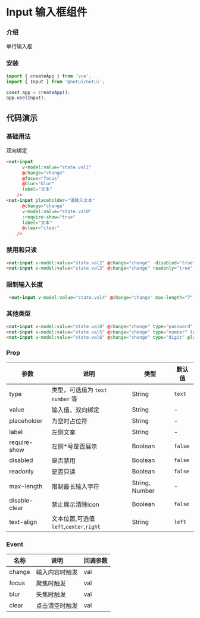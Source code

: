 # Input 输入框组件

### 介绍

单行输入框

### 安装

``` javascript
import { createApp } from 'vue';
import { Input } from '@nutui/nutui';

const app = createApp();
app.use(Input);

```
## 代码演示

### 基础用法

双向绑定

```html
<nut-input
      v-model:value="state.val1"
      @change="change"
      @focus="focus"
      @blur="blur"
      label="文本"
    />
<nut-input placeholder="请输入文本"
      @change="change"
      v-model:value="state.val0"
      :require-show="true"
      label="文本"
      @clear="clear"
    />
```

### 禁用和只读


```html
<nut-input v-model:value="state.val2" @change="change"  disabled="true" label="标题："/>
<nut-input v-model:value="state.val3" @change="change" readonly="true"  label="标题："/>
```

### 限制输入长度

```html
 <nut-input v-model:value="state.val4" @change="change" max-length="7" label="限制7" />
```
### 其他类型

```html
<nut-input v-model:value="state.val0" @change="change" type="password" label="密码"/>
<nut-input v-model:value="state.val5" @change="change" type="number" label="整数" />
<nut-input v-model:value="state.val6" @change="change" type="digit" placeholder="支持小数点的输入" label="数字"/>
```


### Prop

| 参数         | 说明                             | 类型   | 默认值           |
|--------------|----------------------------------|--------|------------------|
| type         | 类型，可选值为 `text` `number`  等 | String |`text`         |
| value      | 输入值，双向绑定 | String |  -     |
| placeholder         | 为空时占位符 | String |       -       |
| label          | 	左侧文案                       | String | -             |
| require-show          |左侧*号是否展示                       | Boolean | `false`           |
| disabled          | 	是否禁用                       | Boolean | `false`              |
| readonly          | 是否只读                        | Boolean | `false`               |
| max-length          | 限制最长输入字符                   | String、Number | -               |
| disable-clear          | 禁止展示清除icon                   | Boolean | `false`             |
| text-align          | 文本位置,可选值`left`,`center`,`right`     | String | `left`             |

### Event

| 名称  | 说明     | 回调参数    |
|-------|----------|-------------|
| change | 输入内容时触发 | val |
| focus | 聚焦时触发 | val |
| blur | 失焦时触发 | val |
| clear | 点击清空时触发 | val |








